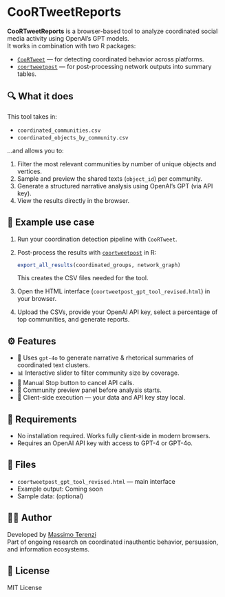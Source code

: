 # CooRTweetReports

**CooRTweetReports** is a browser-based tool to analyze coordinated social media activity using OpenAI’s GPT models.  
It works in combination with two R packages:

- [`CooRTweet`](https://github.com/nicolarighetti/CooRTweet) — for detecting coordinated behavior across platforms.
- [`coortweetpost`](https://github.com/massimo-terenzi/coortweetpost) — for post-processing network outputs into summary tables.

## 🔍 What it does

This tool takes in:

- `coordinated_communities.csv`
- `coordinated_objects_by_community.csv`

...and allows you to:

1. Filter the most relevant communities by number of unique objects and vertices.
2. Sample and preview the shared texts (`object_id`) per community.
3. Generate a structured narrative analysis using OpenAI’s GPT (via API key).
4. View the results directly in the browser.

## 🧪 Example use case

1. Run your coordination detection pipeline with `CooRTweet`.
2. Post-process the results with [`coortweetpost`](https://github.com/massimo-terenzi/coortweetpost) in R:

   ```r
   export_all_results(coordinated_groups, network_graph)
   ```

   This creates the CSV files needed for the tool.

3. Open the HTML interface (`coortweetpost_gpt_tool_revised.html`) in your browser.
4. Upload the CSVs, provide your OpenAI API key, select a percentage of top communities, and generate reports.

## ⚙️ Features

- 🧠 Uses `gpt-4o` to generate narrative & rhetorical summaries of coordinated text clusters.
- 📊 Interactive slider to filter community size by coverage.
- 🛑 Manual Stop button to cancel API calls.
- 🧾 Community preview panel before analysis starts.
- 🔐 Client-side execution — your data and API key stay local.

## 🚧 Requirements

- No installation required. Works fully client-side in modern browsers.
- Requires an OpenAI API key with access to GPT-4 or GPT-4o.

## 📁 Files

- `coortweetpost_gpt_tool_revised.html` — main interface
- Example output: Coming soon
- Sample data: (optional)

## 🧑‍💻 Author

Developed by [Massimo Terenzi](https://github.com/massimo-terenzi)  
Part of ongoing research on coordinated inauthentic behavior, persuasion, and information ecosystems.

## 📄 License

MIT License
